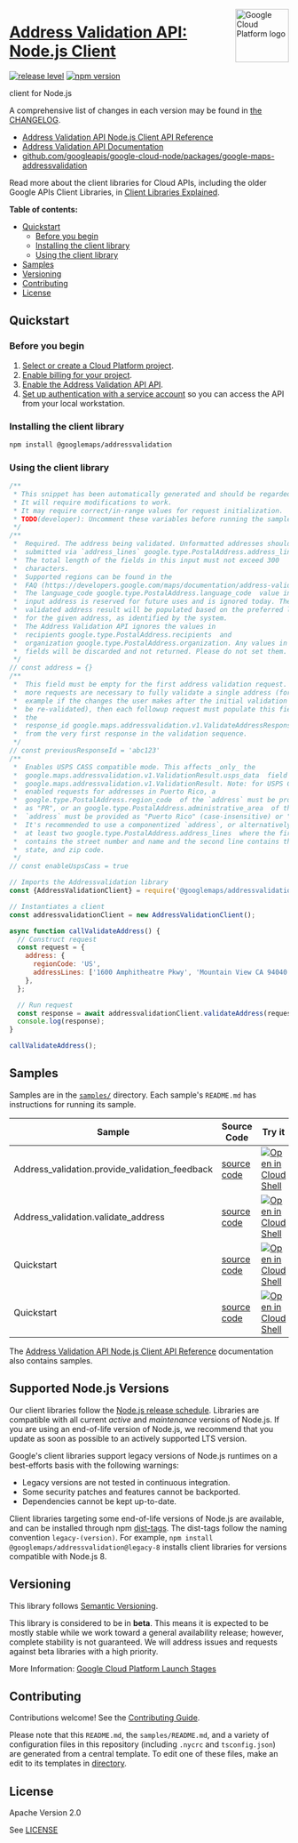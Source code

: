 [//]: # "This README.md file is auto-generated, all changes to this file will be lost."
[//]: # "To regenerate it, use `python -m synthtool`."
<img src="https://avatars2.githubusercontent.com/u/2810941?v=3&s=96" alt="Google Cloud Platform logo" title="Google Cloud Platform" align="right" height="96" width="96"/>

# [Address Validation API: Node.js Client](https://github.com/googleapis/google-cloud-node)

[![release level](https://img.shields.io/badge/release%20level-beta-yellow.svg?style=flat)](https://cloud.google.com/terms/launch-stages)
[![npm version](https://img.shields.io/npm/v/@googlemaps/addressvalidation.svg)](https://www.npmjs.org/package/@googlemaps/addressvalidation)




 client for Node.js


A comprehensive list of changes in each version may be found in
[the CHANGELOG](https://github.com/googleapis/google-cloud-node/tree/main/packages/google-maps-addressvalidation/CHANGELOG.md).

* [Address Validation API Node.js Client API Reference][client-docs]
* [Address Validation API Documentation][product-docs]
* [github.com/googleapis/google-cloud-node/packages/google-maps-addressvalidation](https://github.com/googleapis/google-cloud-node/tree/main/packages/google-maps-addressvalidation)

Read more about the client libraries for Cloud APIs, including the older
Google APIs Client Libraries, in [Client Libraries Explained][explained].

[explained]: https://cloud.google.com/apis/docs/client-libraries-explained

**Table of contents:**


* [Quickstart](#quickstart)
  * [Before you begin](#before-you-begin)
  * [Installing the client library](#installing-the-client-library)
  * [Using the client library](#using-the-client-library)
* [Samples](#samples)
* [Versioning](#versioning)
* [Contributing](#contributing)
* [License](#license)

## Quickstart

### Before you begin

1.  [Select or create a Cloud Platform project][projects].
1.  [Enable billing for your project][billing].
1.  [Enable the Address Validation API API][enable_api].
1.  [Set up authentication with a service account][auth] so you can access the
    API from your local workstation.

### Installing the client library

```bash
npm install @googlemaps/addressvalidation
```


### Using the client library

```javascript
/**
 * This snippet has been automatically generated and should be regarded as a code template only.
 * It will require modifications to work.
 * It may require correct/in-range values for request initialization.
 * TODO(developer): Uncomment these variables before running the sample.
 */
/**
 *  Required. The address being validated. Unformatted addresses should be
 *  submitted via `address_lines` google.type.PostalAddress.address_lines.
 *  The total length of the fields in this input must not exceed 300
 *  characters.
 *  Supported regions can be found in the
 *  FAQ (https://developers.google.com/maps/documentation/address-validation/faq#which_regions_are_currently_supported).
 *  The language_code google.type.PostalAddress.language_code  value in the
 *  input address is reserved for future uses and is ignored today. The
 *  validated address result will be populated based on the preferred language
 *  for the given address, as identified by the system.
 *  The Address Validation API ignores the values in
 *  recipients google.type.PostalAddress.recipients  and
 *  organization google.type.PostalAddress.organization. Any values in those
 *  fields will be discarded and not returned. Please do not set them.
 */
// const address = {}
/**
 *  This field must be empty for the first address validation request. If
 *  more requests are necessary to fully validate a single address (for
 *  example if the changes the user makes after the initial validation need to
 *  be re-validated), then each followup request must populate this field with
 *  the
 *  response_id google.maps.addressvalidation.v1.ValidateAddressResponse.response_id
 *  from the very first response in the validation sequence.
 */
// const previousResponseId = 'abc123'
/**
 *  Enables USPS CASS compatible mode. This affects _only_ the
 *  google.maps.addressvalidation.v1.ValidationResult.usps_data  field of
 *  google.maps.addressvalidation.v1.ValidationResult. Note: for USPS CASS
 *  enabled requests for addresses in Puerto Rico, a
 *  google.type.PostalAddress.region_code  of the `address` must be provided
 *  as "PR", or an google.type.PostalAddress.administrative_area  of the
 *  `address` must be provided as "Puerto Rico" (case-insensitive) or "PR".
 *  It's recommended to use a componentized `address`, or alternatively specify
 *  at least two google.type.PostalAddress.address_lines  where the first line
 *  contains the street number and name and the second line contains the city,
 *  state, and zip code.
 */
// const enableUspsCass = true

// Imports the Addressvalidation library
const {AddressValidationClient} = require('@googlemaps/addressvalidation').v1;

// Instantiates a client
const addressvalidationClient = new AddressValidationClient();

async function callValidateAddress() {
  // Construct request
  const request = {
    address: {
      regionCode: 'US',
      addressLines: ['1600 Amphitheatre Pkwy', 'Mountain View CA 94040'],
    },
  };

  // Run request
  const response = await addressvalidationClient.validateAddress(request);
  console.log(response);
}

callValidateAddress();

```



## Samples

Samples are in the [`samples/`](https://github.com/googleapis/google-cloud-node/tree/master/samples) directory. Each sample's `README.md` has instructions for running its sample.

| Sample                      | Source Code                       | Try it |
| --------------------------- | --------------------------------- | ------ |
| Address_validation.provide_validation_feedback | [source code](https://github.com/googleapis/google-cloud-node/blob/master/packages/google-maps-addressvalidation/samples/generated/v1/address_validation.provide_validation_feedback.js) | [![Open in Cloud Shell][shell_img]](https://console.cloud.google.com/cloudshell/open?git_repo=https://github.com/googleapis/google-cloud-node&page=editor&open_in_editor=packages/google-maps-addressvalidation/samples/generated/v1/address_validation.provide_validation_feedback.js,samples/README.md) |
| Address_validation.validate_address | [source code](https://github.com/googleapis/google-cloud-node/blob/master/packages/google-maps-addressvalidation/samples/generated/v1/address_validation.validate_address.js) | [![Open in Cloud Shell][shell_img]](https://console.cloud.google.com/cloudshell/open?git_repo=https://github.com/googleapis/google-cloud-node&page=editor&open_in_editor=packages/google-maps-addressvalidation/samples/generated/v1/address_validation.validate_address.js,samples/README.md) |
| Quickstart | [source code](https://github.com/googleapis/google-cloud-node/blob/master/packages/google-maps-addressvalidation/samples/quickstart.js) | [![Open in Cloud Shell][shell_img]](https://console.cloud.google.com/cloudshell/open?git_repo=https://github.com/googleapis/google-cloud-node&page=editor&open_in_editor=packages/google-maps-addressvalidation/samples/quickstart.js,samples/README.md) |
| Quickstart | [source code](https://github.com/googleapis/google-cloud-node/blob/master/packages/google-maps-addressvalidation/samples/test/quickstart.js) | [![Open in Cloud Shell][shell_img]](https://console.cloud.google.com/cloudshell/open?git_repo=https://github.com/googleapis/google-cloud-node&page=editor&open_in_editor=packages/google-maps-addressvalidation/samples/test/quickstart.js,samples/README.md) |



The [Address Validation API Node.js Client API Reference][client-docs] documentation
also contains samples.

## Supported Node.js Versions

Our client libraries follow the [Node.js release schedule](https://nodejs.org/en/about/releases/).
Libraries are compatible with all current _active_ and _maintenance_ versions of
Node.js.
If you are using an end-of-life version of Node.js, we recommend that you update
as soon as possible to an actively supported LTS version.

Google's client libraries support legacy versions of Node.js runtimes on a
best-efforts basis with the following warnings:

* Legacy versions are not tested in continuous integration.
* Some security patches and features cannot be backported.
* Dependencies cannot be kept up-to-date.

Client libraries targeting some end-of-life versions of Node.js are available, and
can be installed through npm [dist-tags](https://docs.npmjs.com/cli/dist-tag).
The dist-tags follow the naming convention `legacy-(version)`.
For example, `npm install @googlemaps/addressvalidation@legacy-8` installs client libraries
for versions compatible with Node.js 8.

## Versioning

This library follows [Semantic Versioning](http://semver.org/).




This library is considered to be in **beta**. This means it is expected to be
mostly stable while we work toward a general availability release; however,
complete stability is not guaranteed. We will address issues and requests
against beta libraries with a high priority.





More Information: [Google Cloud Platform Launch Stages][launch_stages]

[launch_stages]: https://cloud.google.com/terms/launch-stages

## Contributing

Contributions welcome! See the [Contributing Guide](https://github.com/googleapis/google-cloud-node/blob/master/CONTRIBUTING.md).

Please note that this `README.md`, the `samples/README.md`,
and a variety of configuration files in this repository (including `.nycrc` and `tsconfig.json`)
are generated from a central template. To edit one of these files, make an edit
to its templates in
[directory](https://github.com/googleapis/synthtool).

## License

Apache Version 2.0

See [LICENSE](https://github.com/googleapis/google-cloud-node/blob/master/LICENSE)

[client-docs]: https://cloud.google.com/nodejs/docs/reference/addressvalidation/latest
[product-docs]: https://mapsplatform.google.com/maps-products/address-validation/
[shell_img]: https://gstatic.com/cloudssh/images/open-btn.png
[projects]: https://console.cloud.google.com/project
[billing]: https://support.google.com/cloud/answer/6293499#enable-billing
[enable_api]: https://console.cloud.google.com/flows/enableapi?apiid=addressvalidation.googleapis.com
[auth]: https://cloud.google.com/docs/authentication/getting-started
